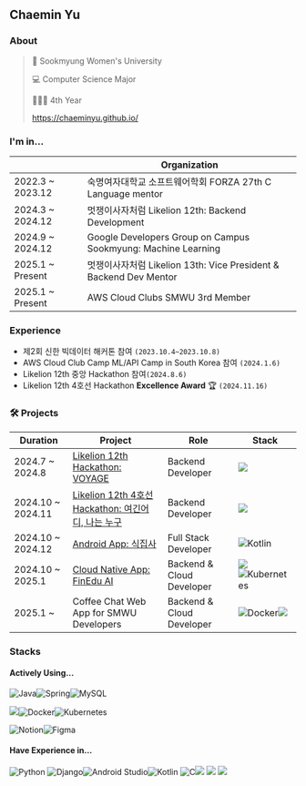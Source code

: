 ## Chaemin Yu

### About
> 🏫 Sookmyung Women's University
> 
> 💻 Computer Science Major
> 
> 👩🏻‍💻 4th Year
>
> https://chaeminyu.github.io/

### I'm in...
|                     |                           Organization                        |
| ------------------- | ------------------------------------------------------------- |
|2022.3 ~ 2023.12     | 숙명여자대학교 소프트웨어학회 FORZA 27th C Language mentor            |
|2024.3 ~ 2024.12     | 멋쟁이사자처럼 Likelion 12th: Backend Development                          |
|2024.9 ~ 2024.12     | Google Developers Group on Campus Sookmyung: Machine Learning |
|2025.1 ~ Present    | 멋쟁이사자처럼 Likelion 13th: Vice President & Backend Dev Mentor |
|2025.1 ~ Present     | AWS Cloud Clubs SMWU 3rd Member |

### Experience
- 제2회 신한 빅데이터 해커톤 참여 ```(2023.10.4~2023.10.8)```
- AWS Cloud Club Camp ML/API Camp in South Korea 참여 ```(2024.1.6)```
- Likelion 12th 중앙 Hackathon 참여```(2024.8.6)```
- Likelion 12th 4호선 Hackathon **Excellence Award** 🏆 ```(2024.11.16)```

### 🛠️ Projects

|   Duration    | Project    |  Role | Stack|
| ------------- | ------------- | ---- | ---- |
| 2024.7 ~ 2024.8  | [Likelion 12th Hackathon: VOYAGE](https://github.com/Likelion-at-SMWU-12th/CheongpaGamja-Server)  | Backend Developer | <img src="https://img.shields.io/badge/django-092E20?style=for-the-badge&logo=django&logoColor=white"> |
| 2024.10 ~ 2024.11 | [Likelion 12th 4호선 Hackathon: 여긴어디, 나는 누구](https://github.com/Line4Thon-Nugu/Nugu-Backend) | Backend Developer | <img src="https://img.shields.io/badge/springboot-6DB33F?style=for-the-badge&logo=springboot&logoColor=white"> |
| 2024.10 ~ 2024.12| [Android App: 식집사](https://github.com/chaeminyu/android-shick-jip) | Full Stack Developer | ![Kotlin](https://img.shields.io/badge/kotlin-%237F52FF.svg?style=for-the-badge&logo=kotlin&logoColor=white) |
| 2024.10 ~ 2025.1| [Cloud Native App: FinEdu AI](https://github.com/chaeminyu/FinEdu-Backend.git) | Backend & Cloud Developer | <img src="https://img.shields.io/badge/springboot-6DB33F?style=for-the-badge&logo=springboot&logoColor=white">![Kubernetes](https://img.shields.io/badge/kubernetes-%23326ce5.svg?style=for-the-badge&logo=kubernetes&logoColor=white) |
| 2025.1 ~ | Coffee Chat Web App for SMWU Developers | Backend & Cloud Developer | ![Docker](https://img.shields.io/badge/docker-%230db7ed.svg?style=for-the-badge&logo=docker&logoColor=white)<img src="https://img.shields.io/badge/springboot-6DB33F?style=for-the-badge&logo=springboot&logoColor=white"> |


### Stacks

#### Actively Using...

![Java](https://img.shields.io/badge/java-%23ED8B00.svg?style=for-the-badge&logo=openjdk&logoColor=white)![Spring](https://img.shields.io/badge/spring-%236DB33F.svg?style=for-the-badge&logo=spring&logoColor=white)![MySQL](https://img.shields.io/badge/mysql-4479A1.svg?style=for-the-badge&logo=mysql&logoColor=white)

<img src="https://img.shields.io/badge/amazonaws-232F3E?style=for-the-badge&logo=amazonaws&logoColor=white">![Docker](https://img.shields.io/badge/docker-%230db7ed.svg?style=for-the-badge&logo=docker&logoColor=white)![Kubernetes](https://img.shields.io/badge/kubernetes-%23326ce5.svg?style=for-the-badge&logo=kubernetes&logoColor=white)

![Notion](https://img.shields.io/badge/Notion-%23000000.svg?style=for-the-badge&logo=notion&logoColor=white)![Figma](https://img.shields.io/badge/figma-%23F24E1E.svg?style=for-the-badge&logo=figma&logoColor=white)

#### Have Experience in...
![Python](https://img.shields.io/badge/python-3670A0?style=for-the-badge&logo=python&logoColor=ffdd54)
![Django](https://img.shields.io/badge/django-%23092E20.svg?style=for-the-badge&logo=django&logoColor=white)![Android Studio](https://img.shields.io/badge/android%20studio-346ac1?style=for-the-badge&logo=android%20studio&logoColor=white)![Kotlin](https://img.shields.io/badge/kotlin-%237F52FF.svg?style=for-the-badge&logo=kotlin&logoColor=white)
![C](https://img.shields.io/badge/c-%2300599C.svg?style=plastic&logo=c&logoColor=white)<img src="https://img.shields.io/badge/HTML-e34c26?style=flat&logo=html5&logoColor=white"> <img src="https://img.shields.io/badge/CSS-563d7c?&style=flat&logo=css3&logoColor=white"> <img src="https://img.shields.io/badge/JavaScript-323330?style=flat&logo=javascript&logoColor=F7DF1E">

<!--
**chaeminyu/chaeminyu** is a ✨ _special_ ✨ repository because its `README.md` (this file) appears on your GitHub profile.

Here are some ideas to get you started:

- 🔭 I’m currently working on ...
- 🌱 I’m currently learning ...
- 👯 I’m looking to collaborate on ...
- 🤔 I’m looking for help with ...
- 💬 Ask me about ...
- 📫 How to reach me: ...
- 😄 Pronouns: ...
- ⚡ Fun fact: ...
-->
